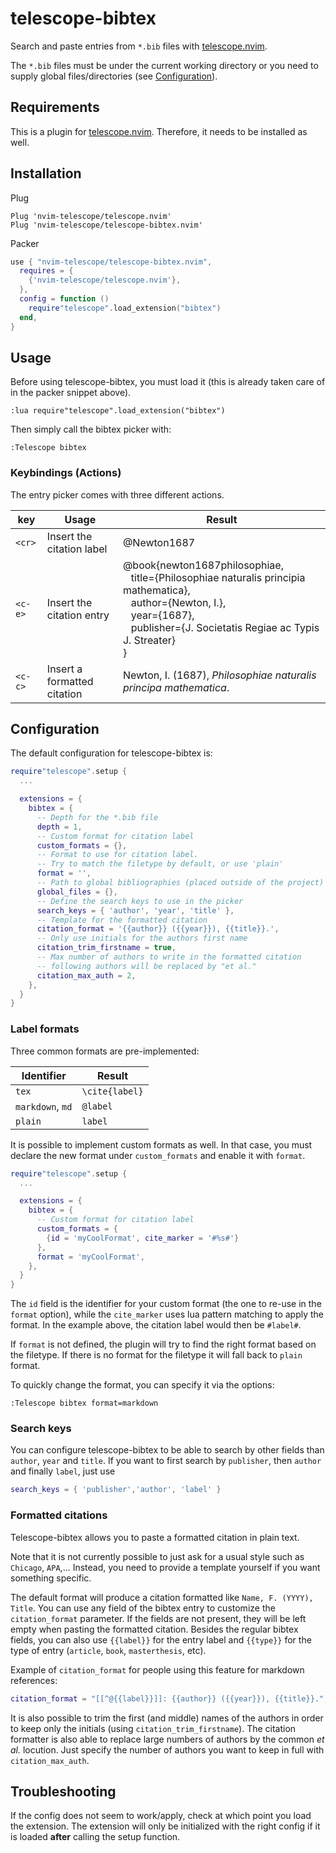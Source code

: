 # telescope-bibtex

Search and paste entries from `*.bib` files with [telescope.nvim](https://github.com/nvim-telescope).

The `*.bib` files must be under the current working directory or you need to supply global files/directories (see [Configuration](#configuration)).

## Requirements

This is a plugin for [telescope.nvim](https://github.com/nvim-telescope/telescope.nvim). Therefore, it needs to be installed as well.

## Installation

Plug

```vim
Plug 'nvim-telescope/telescope.nvim'
Plug 'nvim-telescope/telescope-bibtex.nvim'
```

Packer

```lua
use { "nvim-telescope/telescope-bibtex.nvim",
  requires = {
    {'nvim-telescope/telescope.nvim'},
  },
  config = function ()
    require"telescope".load_extension("bibtex")
  end,
}
```

## Usage

Before using telescope-bibtex, you must load it (this is already taken care of
in the packer snippet above).

```vim
:lua require"telescope".load_extension("bibtex")
```

Then simply call the bibtex picker with:

```vim
:Telescope bibtex
```

### Keybindings (Actions)

The entry picker comes with three different actions.

| key     | Usage                        | Result |
|---------|------------------------------|--------|
| `<cr>`  | Insert the citation label    |@Newton1687|
| `<c-e>` | Insert the citation entry    |@book{newton1687philosophiae,<br />&nbsp;&nbsp; title={Philosophiae naturalis principia mathematica},<br />&nbsp;&nbsp;  author={Newton, I.},<br />&nbsp;&nbsp;  year={1687},<br />&nbsp;&nbsp;  publisher={J. Societatis Regiae ac Typis J. Streater}<br />  }|
| `<c-c>` | Insert a formatted citation  | Newton, I. (1687), _Philosophiae naturalis principa mathematica_.|

## Configuration

The default configuration for telescope-bibtex is:

```lua
require"telescope".setup {
  ...

  extensions = {
    bibtex = {
      -- Depth for the *.bib file
      depth = 1,
      -- Custom format for citation label
      custom_formats = {},
      -- Format to use for citation label.
      -- Try to match the filetype by default, or use 'plain'
      format = '',
      -- Path to global bibliographies (placed outside of the project)
      global_files = {},
      -- Define the search keys to use in the picker
      search_keys = { 'author', 'year', 'title' },
      -- Template for the formatted citation
      citation_format = '{{author}} ({{year}}), {{title}}.',
      -- Only use initials for the authors first name
      citation_trim_firstname = true,
      -- Max number of authors to write in the formatted citation
      -- following authors will be replaced by "et al."
      citation_max_auth = 2,
    },
  }
}
```

### Label formats

Three common formats are pre-implemented:

| Identifier        | Result         |
| ----------        | -------------- |
| `tex`             | `\cite{label}` |
| `markdown`, `md`  | `@label`       |
| `plain`           | `label`        |

It is possible to implement custom formats as well. In that case, you must
declare the new format under `custom_formats` and enable it with `format`.

```lua
require"telescope".setup {
  ...

  extensions = {
    bibtex = {
      -- Custom format for citation label
      custom_formats = {
        {id = 'myCoolFormat', cite_marker = '#%s#'}
      },
      format = 'myCoolFormat',
    },
  }
}
```

The `id` field is the identifier for your custom format (the one to re-use in
the `format` option), while the `cite_marker` uses lua pattern matching to apply
the format.
In the example above, the citation label would then be `#label#`.

If `format` is not defined, the plugin will try to find the right format based
on the filetype. If there is no format for the filetype it will fall back to
`plain` format.

To quickly change the format, you can specify it via the options:

```
:Telescope bibtex format=markdown
```

### Search keys

You can configure telescope-bibtex to be able to search by other fields than
`author`, `year` and `title`. If you want to first search by `publisher`, then
`author` and finally `label`, just use

```lua
search_keys = { 'publisher','author', 'label' }
```

### Formatted citations

Telescope-bibtex allows you to paste a formatted citation in plain text.

Note that it is not currently possible to just ask for a usual style such as
`Chicago`, `APA`,...
Instead, you need to provide a template yourself if you want something specific.

The default format will produce a citation formatted like `Name, F. (YYYY),
Title`. You can use any field of the bibtex entry to customize the
`citation_format` parameter. If the fields are not present, they will be left
empty when pasting the formatted citation.
Besides the regular bibtex fields, you can also use `{{label}}` for the entry
label and `{{type}}` for the type of entry (`article`, `book`, `masterthesis`,
etc).

Example of `citation_format` for people using this feature for markdown
references:

```lua
citation_format = "[[^@{{label}}]]: {{author}} ({{year}}), {{title}}.",
```

It is also possible to trim the first (and middle) names of the authors in order
to keep only the initials (using `citation_trim_firstname`). The citation
formatter is also able to replace large numbers of authors by the common _et
al._ locution. Just specify the number of authors you want to keep in full with
`citation_max_auth`.

## Troubleshooting

If the config does not seem to work/apply, check at which point you load the
extension. The extension will only be initialized with the right config if it is
loaded **after** calling the setup function.
